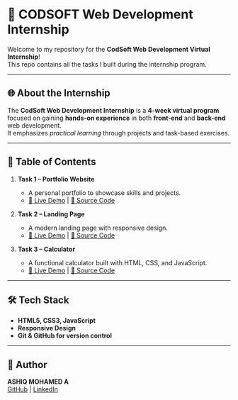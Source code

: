 # 🌟 CODSOFT Web Development Internship

Welcome to my repository for the **CodSoft Web Development Virtual Internship**!  
This repo contains all the tasks I built during the internship program.  

---

## 🌐 About the Internship
The **CodSoft Web Development Internship** is a **4-week virtual program** focused on gaining **hands-on experience** in both **front-end** and **back-end** web development.  
It emphasizes *practical learning* through projects and task-based exercises.

---

## 📑 Table of Contents
1. **Task 1 – Portfolio Website**  
   - A personal portfolio to showcase skills and projects.  
   - [🔗 Live Demo](https://htmlpreview.github.io/?https://raw.githubusercontent.com/Ashiq-A03/CODSOFT/refs/heads/main/codsoft_task1/index.html) | [📂 Source Code](https://github.com/Ashiq-A03/CODSOFT/tree/main/codsoft_task1)  

2. **Task 2 – Landing Page**  
   - A modern landing page with responsive design.  
   - [🔗 Live Demo](https://htmlpreview.github.io/?https://raw.githubusercontent.com/Ashiq-A03/CODSOFT/refs/heads/main/codsoft_task2/index.html) | [📂 Source Code](https://github.com/Ashiq-A03/CODSOFT/tree/main/codsoft_task2)  

3. **Task 3 – Calculator**  
   - A functional calculator built with HTML, CSS, and JavaScript.  
   - [🔗 Live Demo](https://htmlpreview.github.io/?https://raw.githubusercontent.com/Ashiq-A03/CODSOFT/refs/heads/main/codsoft_task3/index.html) | [📂 Source Code](https://github.com/Ashiq-A03/CODSOFT/tree/main/codsoft_task3)  

---

## 🛠️ Tech Stack
- **HTML5, CSS3, JavaScript**  
- **Responsive Design**  
- **Git & GitHub for version control**  

---

## 👤 Author
**ASHIQ MOHAMED A**  
[GitHub](https://github.com/Ashiq-A03) | [LinkedIn](https://www.linkedin.com/in/ashiq-mohamed-0a243428b/)
